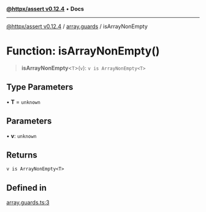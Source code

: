 [**@httpx/assert v0.12.4**](../../README.md) • **Docs**

***

[@httpx/assert v0.12.4](../../README.md) / [array.guards](../README.md) / isArrayNonEmpty

# Function: isArrayNonEmpty()

> **isArrayNonEmpty**\<`T`\>(`v`): `v is ArrayNonEmpty<T>`

## Type Parameters

• **T** = `unknown`

## Parameters

• **v**: `unknown`

## Returns

`v is ArrayNonEmpty<T>`

## Defined in

[array.guards.ts:3](https://github.com/belgattitude/httpx/blob/9d56eb57739de47a2eced4122ffa042138007013/packages/assert/src/array.guards.ts#L3)
